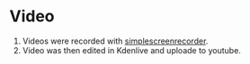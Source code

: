 # Video

1. Videos were recorded with [simplescreenrecorder](https://github.com/mxochicale/tools/tree/main/simplescreenrecorder).
2. Video was then edited in Kdenlive and uploade to youtube. 
